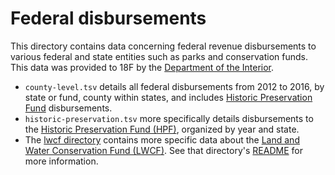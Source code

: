 # Federal disbursements

This directory contains data concerning federal revenue disbursements
to various federal and state entities such as parks and conservation funds.
This data was provided to 18F by the [Department of the Interior][DOI].

* `county-level.tsv` details all federal disbursements from 2012 to 2016,
  by state or fund, county within states, and includes [Historic
  Preservation Fund][HPF] disbursements.
* `historic-preservation.tsv` more specifically details disbursements to
  the [Historic Preservation Fund (HPF)][HPF], organized by year and state.
* The [lwcf directory](lwcf/) contains more specific data about the
  [Land and Water Conservation Fund (LWCF)][LWCF]. See that directory's
  [README](lwcf/#readme) for more information.


[HPF]: http://ncshpo.org/issues/historic-preservation-fund/
[DOI]: https://www.doi.gov/
[ONRR]: https://www.onrr.gov/
[LWCF]: https://www.nps.gov/subjects/lwcf/index.htm
